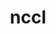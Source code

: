 ---
title: "nccl"
layout: cache
categories: [package, develop]
meta: {"compilers": ["gcc@=13.2.0", "gcc@=9.4.0"], "num_specs": 31, "num_specs_by_stack": {"e4s-power": 1, "ml-linux-aarch64-cuda": 15, "ml-linux-x86_64-cuda": 14, "root": 31}, "oss": ["ubuntu20.04", "ubuntu24.04"], "platforms": ["linux"], "stacks": ["e4s-power", "ml-linux-aarch64-cuda", "ml-linux-x86_64-cuda", "root"], "targets": ["aarch64", "ppc64le", "x86_64_v3"], "versions": ["2.23.4-1"]}
spec_details: [{"compiler": "gcc@=13.2.0", "hash": "2j4hhct7xfnswlsbuqhj3couumxcszuf", "os": "ubuntu24.04", "platform": "linux", "size": "-", "stacks": ["ml-linux-aarch64-cuda", "root"], "tarball": "https://binaries.spack.io/develop/build_cache/linux-ubuntu24.04-aarch64/gcc-13.2.0/nccl-2.23.4-1/linux-ubuntu24.04-aarch64-gcc-13.2.0-nccl-2.23.4-1-2j4hhct7xfnswlsbuqhj3couumxcszuf.spack", "target": "aarch64", "variants": ["build_system=makefile", "+cuda", "cuda_arch=80"], "versions": ["2.23.4-1"]}, {"compiler": "gcc@=13.2.0", "hash": "3c5px27tc2dhlukcbuftxfge6nubynre", "os": "ubuntu24.04", "platform": "linux", "size": "-", "stacks": ["ml-linux-x86_64-cuda", "root"], "tarball": "https://binaries.spack.io/develop/build_cache/linux-ubuntu24.04-x86_64_v3/gcc-13.2.0/nccl-2.23.4-1/linux-ubuntu24.04-x86_64_v3-gcc-13.2.0-nccl-2.23.4-1-3c5px27tc2dhlukcbuftxfge6nubynre.spack", "target": "x86_64_v3", "variants": ["build_system=makefile", "+cuda", "cuda_arch=80"], "versions": ["2.23.4-1"]}, {"compiler": "gcc@=13.2.0", "hash": "3op5o6jreg7wfupuuuvnnpfvagjw26pa", "os": "ubuntu24.04", "platform": "linux", "size": "-", "stacks": ["ml-linux-x86_64-cuda", "root"], "tarball": "https://binaries.spack.io/develop/build_cache/linux-ubuntu24.04-x86_64_v3/gcc-13.2.0/nccl-2.23.4-1/linux-ubuntu24.04-x86_64_v3-gcc-13.2.0-nccl-2.23.4-1-3op5o6jreg7wfupuuuvnnpfvagjw26pa.spack", "target": "x86_64_v3", "variants": ["build_system=makefile", "+cuda", "cuda_arch=80"], "versions": ["2.23.4-1"]}, {"compiler": "gcc@=13.2.0", "hash": "4jrrgl7y5jmcw3jmcbhlavqigqqmqry6", "os": "ubuntu24.04", "platform": "linux", "size": "-", "stacks": ["ml-linux-x86_64-cuda", "root"], "tarball": "https://binaries.spack.io/develop/build_cache/linux-ubuntu24.04-x86_64_v3/gcc-13.2.0/nccl-2.23.4-1/linux-ubuntu24.04-x86_64_v3-gcc-13.2.0-nccl-2.23.4-1-4jrrgl7y5jmcw3jmcbhlavqigqqmqry6.spack", "target": "x86_64_v3", "variants": ["build_system=makefile", "+cuda", "cuda_arch=80"], "versions": ["2.23.4-1"]}, {"compiler": "gcc@=13.2.0", "hash": "5qwiyszjbqng7b3zwktq4qhf7kb3d6ul", "os": "ubuntu24.04", "platform": "linux", "size": "-", "stacks": ["ml-linux-aarch64-cuda", "root"], "tarball": "https://binaries.spack.io/develop/build_cache/linux-ubuntu24.04-aarch64/gcc-13.2.0/nccl-2.23.4-1/linux-ubuntu24.04-aarch64-gcc-13.2.0-nccl-2.23.4-1-5qwiyszjbqng7b3zwktq4qhf7kb3d6ul.spack", "target": "aarch64", "variants": ["build_system=makefile", "+cuda", "cuda_arch=80"], "versions": ["2.23.4-1"]}, {"compiler": "gcc@=13.2.0", "hash": "66mvelrniqdpjavy3hftfmdipmmr4j7w", "os": "ubuntu24.04", "platform": "linux", "size": "-", "stacks": ["ml-linux-aarch64-cuda", "root"], "tarball": "https://binaries.spack.io/develop/build_cache/linux-ubuntu24.04-aarch64/gcc-13.2.0/nccl-2.23.4-1/linux-ubuntu24.04-aarch64-gcc-13.2.0-nccl-2.23.4-1-66mvelrniqdpjavy3hftfmdipmmr4j7w.spack", "target": "aarch64", "variants": ["build_system=makefile", "+cuda", "cuda_arch=80"], "versions": ["2.23.4-1"]}, {"compiler": "gcc@=13.2.0", "hash": "a3m3t7bua6g3juo33hxldt63bij2hiwp", "os": "ubuntu24.04", "platform": "linux", "size": "-", "stacks": ["ml-linux-x86_64-cuda", "root"], "tarball": "https://binaries.spack.io/develop/build_cache/linux-ubuntu24.04-x86_64_v3/gcc-13.2.0/nccl-2.23.4-1/linux-ubuntu24.04-x86_64_v3-gcc-13.2.0-nccl-2.23.4-1-a3m3t7bua6g3juo33hxldt63bij2hiwp.spack", "target": "x86_64_v3", "variants": ["build_system=makefile", "+cuda", "cuda_arch=80"], "versions": ["2.23.4-1"]}, {"compiler": "gcc@=13.2.0", "hash": "alt2rovgb6pxs7ocdpc6mpi7otf4wg7g", "os": "ubuntu24.04", "platform": "linux", "size": "-", "stacks": ["ml-linux-aarch64-cuda", "root"], "tarball": "https://binaries.spack.io/develop/build_cache/linux-ubuntu24.04-aarch64/gcc-13.2.0/nccl-2.23.4-1/linux-ubuntu24.04-aarch64-gcc-13.2.0-nccl-2.23.4-1-alt2rovgb6pxs7ocdpc6mpi7otf4wg7g.spack", "target": "aarch64", "variants": ["build_system=makefile", "+cuda", "cuda_arch=80"], "versions": ["2.23.4-1"]}, {"compiler": "gcc@=13.2.0", "hash": "axafh2cjltrpdh7juipt33mor3vnqqiw", "os": "ubuntu24.04", "platform": "linux", "size": "-", "stacks": ["root"], "tarball": "https://binaries.spack.io/develop/build_cache/linux-ubuntu24.04-x86_64_v3/gcc-13.2.0/nccl-2.23.4-1/linux-ubuntu24.04-x86_64_v3-gcc-13.2.0-nccl-2.23.4-1-axafh2cjltrpdh7juipt33mor3vnqqiw.spack", "target": "x86_64_v3", "variants": ["build_system=makefile", "+cuda", "cuda_arch=80"], "versions": ["2.23.4-1"]}, {"compiler": "gcc@=13.2.0", "hash": "ciaoyzmhu3ovpwge73h2el6a3qouw4d3", "os": "ubuntu24.04", "platform": "linux", "size": "-", "stacks": ["ml-linux-aarch64-cuda", "root"], "tarball": "https://binaries.spack.io/develop/build_cache/linux-ubuntu24.04-aarch64/gcc-13.2.0/nccl-2.23.4-1/linux-ubuntu24.04-aarch64-gcc-13.2.0-nccl-2.23.4-1-ciaoyzmhu3ovpwge73h2el6a3qouw4d3.spack", "target": "aarch64", "variants": ["build_system=makefile", "+cuda", "cuda_arch=80"], "versions": ["2.23.4-1"]}, {"compiler": "gcc@=13.2.0", "hash": "ckshapun3qmhhveflb57f2v4jonyscql", "os": "ubuntu24.04", "platform": "linux", "size": "-", "stacks": ["ml-linux-aarch64-cuda", "root"], "tarball": "https://binaries.spack.io/develop/build_cache/linux-ubuntu24.04-aarch64/gcc-13.2.0/nccl-2.23.4-1/linux-ubuntu24.04-aarch64-gcc-13.2.0-nccl-2.23.4-1-ckshapun3qmhhveflb57f2v4jonyscql.spack", "target": "aarch64", "variants": ["build_system=makefile", "+cuda", "cuda_arch=80"], "versions": ["2.23.4-1"]}, {"compiler": "gcc@=13.2.0", "hash": "cwfutgvfxbjy75zttt6n4jqg2oimql6e", "os": "ubuntu24.04", "platform": "linux", "size": "-", "stacks": ["ml-linux-x86_64-cuda", "root"], "tarball": "https://binaries.spack.io/develop/build_cache/linux-ubuntu24.04-x86_64_v3/gcc-13.2.0/nccl-2.23.4-1/linux-ubuntu24.04-x86_64_v3-gcc-13.2.0-nccl-2.23.4-1-cwfutgvfxbjy75zttt6n4jqg2oimql6e.spack", "target": "x86_64_v3", "variants": ["build_system=makefile", "+cuda", "cuda_arch=80"], "versions": ["2.23.4-1"]}, {"compiler": "gcc@=13.2.0", "hash": "fa7basrqxuuh723qpgdiu2ofx2dzl4pd", "os": "ubuntu24.04", "platform": "linux", "size": "-", "stacks": ["ml-linux-aarch64-cuda", "root"], "tarball": "https://binaries.spack.io/develop/build_cache/linux-ubuntu24.04-aarch64/gcc-13.2.0/nccl-2.23.4-1/linux-ubuntu24.04-aarch64-gcc-13.2.0-nccl-2.23.4-1-fa7basrqxuuh723qpgdiu2ofx2dzl4pd.spack", "target": "aarch64", "variants": ["build_system=makefile", "+cuda", "cuda_arch=80"], "versions": ["2.23.4-1"]}, {"compiler": "gcc@=13.2.0", "hash": "gdisantd3s3ngcbqlqziqwt7f65p46sq", "os": "ubuntu24.04", "platform": "linux", "size": "-", "stacks": ["ml-linux-x86_64-cuda", "root"], "tarball": "https://binaries.spack.io/develop/build_cache/linux-ubuntu24.04-x86_64_v3/gcc-13.2.0/nccl-2.23.4-1/linux-ubuntu24.04-x86_64_v3-gcc-13.2.0-nccl-2.23.4-1-gdisantd3s3ngcbqlqziqwt7f65p46sq.spack", "target": "x86_64_v3", "variants": ["build_system=makefile", "+cuda", "cuda_arch=80"], "versions": ["2.23.4-1"]}, {"compiler": "gcc@=13.2.0", "hash": "gtqmchgmz66yowh4nb3caximtf22ielj", "os": "ubuntu24.04", "platform": "linux", "size": "-", "stacks": ["ml-linux-aarch64-cuda", "root"], "tarball": "https://binaries.spack.io/develop/build_cache/linux-ubuntu24.04-aarch64/gcc-13.2.0/nccl-2.23.4-1/linux-ubuntu24.04-aarch64-gcc-13.2.0-nccl-2.23.4-1-gtqmchgmz66yowh4nb3caximtf22ielj.spack", "target": "aarch64", "variants": ["build_system=makefile", "+cuda", "cuda_arch=80"], "versions": ["2.23.4-1"]}, {"compiler": "gcc@=13.2.0", "hash": "hsxrkqq63bfunkqwdtuoloqosbajf666", "os": "ubuntu24.04", "platform": "linux", "size": "-", "stacks": ["ml-linux-aarch64-cuda", "root"], "tarball": "https://binaries.spack.io/develop/build_cache/linux-ubuntu24.04-aarch64/gcc-13.2.0/nccl-2.23.4-1/linux-ubuntu24.04-aarch64-gcc-13.2.0-nccl-2.23.4-1-hsxrkqq63bfunkqwdtuoloqosbajf666.spack", "target": "aarch64", "variants": ["build_system=makefile", "+cuda", "cuda_arch=80"], "versions": ["2.23.4-1"]}, {"compiler": "gcc@=13.2.0", "hash": "iitzj7442h7dp2zvxmfqwszpdm4zqcjd", "os": "ubuntu24.04", "platform": "linux", "size": "-", "stacks": ["ml-linux-aarch64-cuda", "root"], "tarball": "https://binaries.spack.io/develop/build_cache/linux-ubuntu24.04-aarch64/gcc-13.2.0/nccl-2.23.4-1/linux-ubuntu24.04-aarch64-gcc-13.2.0-nccl-2.23.4-1-iitzj7442h7dp2zvxmfqwszpdm4zqcjd.spack", "target": "aarch64", "variants": ["build_system=makefile", "+cuda", "cuda_arch=80"], "versions": ["2.23.4-1"]}, {"compiler": "gcc@=13.2.0", "hash": "k6t32dd5igk75vrelufvkwcbdcfz4jbh", "os": "ubuntu24.04", "platform": "linux", "size": "-", "stacks": ["ml-linux-x86_64-cuda", "root"], "tarball": "https://binaries.spack.io/develop/build_cache/linux-ubuntu24.04-x86_64_v3/gcc-13.2.0/nccl-2.23.4-1/linux-ubuntu24.04-x86_64_v3-gcc-13.2.0-nccl-2.23.4-1-k6t32dd5igk75vrelufvkwcbdcfz4jbh.spack", "target": "x86_64_v3", "variants": ["build_system=makefile", "+cuda", "cuda_arch=80"], "versions": ["2.23.4-1"]}, {"compiler": "gcc@=13.2.0", "hash": "l6atz7idw77x4a63mgubmxxxkfgsbu7x", "os": "ubuntu24.04", "platform": "linux", "size": "-", "stacks": ["ml-linux-x86_64-cuda", "root"], "tarball": "https://binaries.spack.io/develop/build_cache/linux-ubuntu24.04-x86_64_v3/gcc-13.2.0/nccl-2.23.4-1/linux-ubuntu24.04-x86_64_v3-gcc-13.2.0-nccl-2.23.4-1-l6atz7idw77x4a63mgubmxxxkfgsbu7x.spack", "target": "x86_64_v3", "variants": ["build_system=makefile", "+cuda", "cuda_arch=80"], "versions": ["2.23.4-1"]}, {"compiler": "gcc@=13.2.0", "hash": "mh4wdewkaobi3fb2hylc742v7jze4taw", "os": "ubuntu24.04", "platform": "linux", "size": "-", "stacks": ["ml-linux-x86_64-cuda", "root"], "tarball": "https://binaries.spack.io/develop/build_cache/linux-ubuntu24.04-x86_64_v3/gcc-13.2.0/nccl-2.23.4-1/linux-ubuntu24.04-x86_64_v3-gcc-13.2.0-nccl-2.23.4-1-mh4wdewkaobi3fb2hylc742v7jze4taw.spack", "target": "x86_64_v3", "variants": ["build_system=makefile", "+cuda", "cuda_arch=80"], "versions": ["2.23.4-1"]}, {"compiler": "gcc@=13.2.0", "hash": "nykpmhoxcyn7psfsazk3pkxl3x2apl6n", "os": "ubuntu24.04", "platform": "linux", "size": "-", "stacks": ["ml-linux-aarch64-cuda", "root"], "tarball": "https://binaries.spack.io/develop/build_cache/linux-ubuntu24.04-aarch64/gcc-13.2.0/nccl-2.23.4-1/linux-ubuntu24.04-aarch64-gcc-13.2.0-nccl-2.23.4-1-nykpmhoxcyn7psfsazk3pkxl3x2apl6n.spack", "target": "aarch64", "variants": ["build_system=makefile", "+cuda", "cuda_arch=80"], "versions": ["2.23.4-1"]}, {"compiler": "gcc@=13.2.0", "hash": "qjkfa4xxc5qj5qugpcf5m3wgr6ku22e2", "os": "ubuntu24.04", "platform": "linux", "size": "-", "stacks": ["ml-linux-aarch64-cuda", "root"], "tarball": "https://binaries.spack.io/develop/build_cache/linux-ubuntu24.04-aarch64/gcc-13.2.0/nccl-2.23.4-1/linux-ubuntu24.04-aarch64-gcc-13.2.0-nccl-2.23.4-1-qjkfa4xxc5qj5qugpcf5m3wgr6ku22e2.spack", "target": "aarch64", "variants": ["build_system=makefile", "+cuda", "cuda_arch=80"], "versions": ["2.23.4-1"]}, {"compiler": "gcc@=9.4.0", "hash": "sl5ncpd5gsbhclbih2qs76q5ky27lwx7", "os": "ubuntu20.04", "platform": "linux", "size": "-", "stacks": ["e4s-power", "root"], "tarball": "https://binaries.spack.io/develop/build_cache/linux-ubuntu20.04-ppc64le/gcc-9.4.0/nccl-2.23.4-1/linux-ubuntu20.04-ppc64le-gcc-9.4.0-nccl-2.23.4-1-sl5ncpd5gsbhclbih2qs76q5ky27lwx7.spack", "target": "ppc64le", "variants": ["build_system=makefile", "+cuda", "cuda_arch=70"], "versions": ["2.23.4-1"]}, {"compiler": "gcc@=13.2.0", "hash": "soabv5ieypdeqimfzghdx4lt2fsd77mh", "os": "ubuntu24.04", "platform": "linux", "size": "-", "stacks": ["ml-linux-aarch64-cuda", "root"], "tarball": "https://binaries.spack.io/develop/build_cache/linux-ubuntu24.04-aarch64/gcc-13.2.0/nccl-2.23.4-1/linux-ubuntu24.04-aarch64-gcc-13.2.0-nccl-2.23.4-1-soabv5ieypdeqimfzghdx4lt2fsd77mh.spack", "target": "aarch64", "variants": ["build_system=makefile", "+cuda", "cuda_arch=80"], "versions": ["2.23.4-1"]}, {"compiler": "gcc@=13.2.0", "hash": "suy6n3onk57hrng2rkvozee2ilwzzkd4", "os": "ubuntu24.04", "platform": "linux", "size": "-", "stacks": ["ml-linux-x86_64-cuda", "root"], "tarball": "https://binaries.spack.io/develop/build_cache/linux-ubuntu24.04-x86_64_v3/gcc-13.2.0/nccl-2.23.4-1/linux-ubuntu24.04-x86_64_v3-gcc-13.2.0-nccl-2.23.4-1-suy6n3onk57hrng2rkvozee2ilwzzkd4.spack", "target": "x86_64_v3", "variants": ["build_system=makefile", "+cuda", "cuda_arch=80"], "versions": ["2.23.4-1"]}, {"compiler": "gcc@=13.2.0", "hash": "t65mty2ggxrid4jj4bf6zbgg55ecfnic", "os": "ubuntu24.04", "platform": "linux", "size": "-", "stacks": ["ml-linux-aarch64-cuda", "root"], "tarball": "https://binaries.spack.io/develop/build_cache/linux-ubuntu24.04-aarch64/gcc-13.2.0/nccl-2.23.4-1/linux-ubuntu24.04-aarch64-gcc-13.2.0-nccl-2.23.4-1-t65mty2ggxrid4jj4bf6zbgg55ecfnic.spack", "target": "aarch64", "variants": ["build_system=makefile", "+cuda", "cuda_arch=80"], "versions": ["2.23.4-1"]}, {"compiler": "gcc@=13.2.0", "hash": "vwd5zwy4d5vzjznsgxy7qrpyhhi4cu4o", "os": "ubuntu24.04", "platform": "linux", "size": "-", "stacks": ["ml-linux-x86_64-cuda", "root"], "tarball": "https://binaries.spack.io/develop/build_cache/linux-ubuntu24.04-x86_64_v3/gcc-13.2.0/nccl-2.23.4-1/linux-ubuntu24.04-x86_64_v3-gcc-13.2.0-nccl-2.23.4-1-vwd5zwy4d5vzjznsgxy7qrpyhhi4cu4o.spack", "target": "x86_64_v3", "variants": ["build_system=makefile", "+cuda", "cuda_arch=80"], "versions": ["2.23.4-1"]}, {"compiler": "gcc@=13.2.0", "hash": "xadmko474vceyc35ajwkve4tdn24t4aw", "os": "ubuntu24.04", "platform": "linux", "size": "-", "stacks": ["ml-linux-aarch64-cuda", "root"], "tarball": "https://binaries.spack.io/develop/build_cache/linux-ubuntu24.04-aarch64/gcc-13.2.0/nccl-2.23.4-1/linux-ubuntu24.04-aarch64-gcc-13.2.0-nccl-2.23.4-1-xadmko474vceyc35ajwkve4tdn24t4aw.spack", "target": "aarch64", "variants": ["build_system=makefile", "+cuda", "cuda_arch=80"], "versions": ["2.23.4-1"]}, {"compiler": "gcc@=13.2.0", "hash": "xmxdhxe25lva7dcnimnlf7dhsluorj7x", "os": "ubuntu24.04", "platform": "linux", "size": "-", "stacks": ["ml-linux-x86_64-cuda", "root"], "tarball": "https://binaries.spack.io/develop/build_cache/linux-ubuntu24.04-x86_64_v3/gcc-13.2.0/nccl-2.23.4-1/linux-ubuntu24.04-x86_64_v3-gcc-13.2.0-nccl-2.23.4-1-xmxdhxe25lva7dcnimnlf7dhsluorj7x.spack", "target": "x86_64_v3", "variants": ["build_system=makefile", "+cuda", "cuda_arch=80"], "versions": ["2.23.4-1"]}, {"compiler": "gcc@=13.2.0", "hash": "xsqhcnbmai7677tttebxzdh7bejtb7ng", "os": "ubuntu24.04", "platform": "linux", "size": "-", "stacks": ["ml-linux-x86_64-cuda", "root"], "tarball": "https://binaries.spack.io/develop/build_cache/linux-ubuntu24.04-x86_64_v3/gcc-13.2.0/nccl-2.23.4-1/linux-ubuntu24.04-x86_64_v3-gcc-13.2.0-nccl-2.23.4-1-xsqhcnbmai7677tttebxzdh7bejtb7ng.spack", "target": "x86_64_v3", "variants": ["build_system=makefile", "+cuda", "cuda_arch=80"], "versions": ["2.23.4-1"]}, {"compiler": "gcc@=13.2.0", "hash": "yfspl2lehnfg454bg7jh6gx6wvuiox73", "os": "ubuntu24.04", "platform": "linux", "size": "-", "stacks": ["ml-linux-x86_64-cuda", "root"], "tarball": "https://binaries.spack.io/develop/build_cache/linux-ubuntu24.04-x86_64_v3/gcc-13.2.0/nccl-2.23.4-1/linux-ubuntu24.04-x86_64_v3-gcc-13.2.0-nccl-2.23.4-1-yfspl2lehnfg454bg7jh6gx6wvuiox73.spack", "target": "x86_64_v3", "variants": ["build_system=makefile", "+cuda", "cuda_arch=80"], "versions": ["2.23.4-1"]}]
---